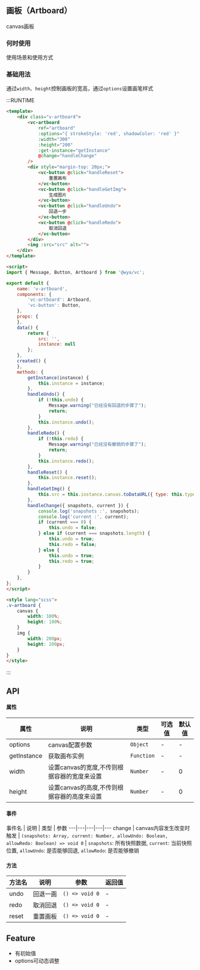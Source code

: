 ## 画板（Artboard）

canvas画板

### 何时使用

使用场景和使用方式

### 基础用法
通过`width`、`height`控制画板的宽高，通过`options`设置画笔样式

:::RUNTIME
```html
<template>
	<div class="v-artboard">
		<vc-artboard 
			ref="artboard" 
			:options="{ strokeStyle: 'red', shadowColor: 'red' }"
			:width="300"
			:height="200"
			:get-instance="getInstance"
			@change="handleChange" 
		/>	
		<div style="margin-top: 20px;">
			<vc-button @click="handleReset">
				重置画布
			</vc-button>
			<vc-button @click="handleGetImg">
				生成图片
			</vc-button>
			<vc-button @click="handleUndo">
				回退一步
			</vc-button>
			<vc-button @click="handleRedo">
				取消回退
			</vc-button>
		</div>
		<img :src="src" alt="">
	</div>
</template>

<script>
import { Message, Button, Artboard } from '@wya/vc';

export default {
	name: 'v-artboard',
	components: {
		'vc-artboard': Artboard,
		'vc-button': Button,
	},
	props: {
	},
	data() {
		return {
			src: '',
			instance: null
		};
	},
	created() {
	},
	methods: {
		getInstance(instance) {
			this.instance = instance;
		},
		handleUndo() {
			if (!this.undo) {
				Message.warning("已经没有回退的步骤了");
				return;
			}
			this.instance.undo();
		},
		handleRedo() {
			if (!this.redo) {
				Message.warning("已经没有撤销的步骤了");
				return;
			}
			this.instance.redo();
		},
		handleReset() {
			this.instance.reset();
		},
		handleGetImg() {
			this.src = this.instance.canvas.toDataURL({ type: this.type, encoderOptions: this.encoderOptions });
		},
		handleChange({ snapshots, current }) {
			console.log('snapshots :', snapshots);
			console.log('current :', current);
			if (current === 0) {
				this.undo = false;
			} else if (current === snapshots.length) {
				this.undo = true;
				this.redo = false;
			} else {
				this.undo = true;
				this.redo = true;
			}
		}
	},
};
</script>

<style lang="scss">
.v-artboard {
	canvas {
		width: 100%;
		height: 100%;
	}
	img {
		width: 200px;
		height: 200px;
	}
}
</style>
```
:::

## API

#### 属性
属性 | 说明 | 类型 | 可选值 | 默认值
---|---|---|---|---
options | canvas配置参数 | `Object` | - | -
getInstance | 获取画布实例 | `Function` | - | -
width | 设置canvas的宽度,不传则根据容器的宽度来设置 | `Number` | - | 0
height | 设置canvas的高度,不传则根据容器的高度来设置 | `Number` | - | 0

#### 事件

事件名 | 说明 | 类型 | 参数
---|---|---|---|---
change | canvas内容发生改变时触发 | `(snapshots: Array, current: Number, allowUndo: Boolean, allowRedo: Boolean) => void 0` | `snapshots`: 所有快照数据, `current`: 当前快照位置, `allowUndo`: 是否能够回退, `allowRedo`: 是否能够撤销

#### 方法

方法名 | 说明 | 参数 | 返回值
---|---|---|---
undo | 回退一画 | `() => void 0` | -
redo | 取消回退 | `() => void 0` | -
reset | 重置画板 | `() => void 0` | -

## Feature
+ 有初始值
+ options可动态调整
